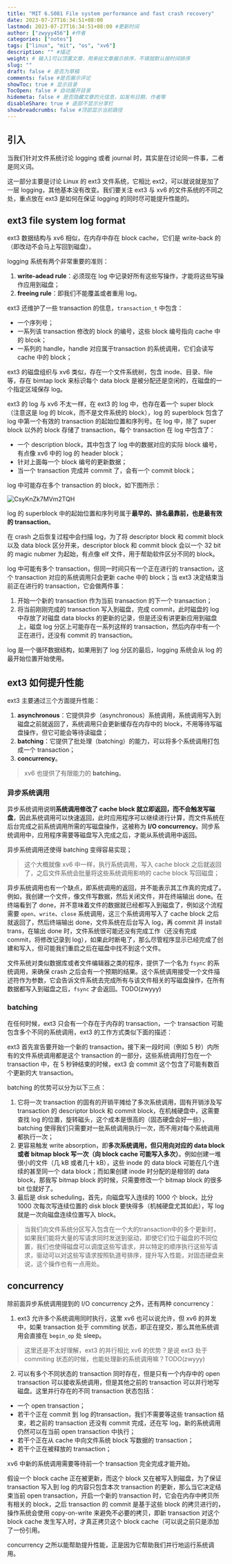 ```yaml
---
title: "MIT 6.S081 File system performance and fast crash recovery"
date: 2023-07-27T16:34:51+08:00
lastmod: 2023-07-27T16:34:51+08:00 #更新时间
author: ["zwyyy456"] #作者
categories: ["notes"]
tags: ["linux", "mit", "os", "xv6"]
description: "" #描述
weight: # 输入1可以顶置文章，用来给文章展示排序，不填就默认按时间排序
slug: ""
draft: false # 是否为草稿
comments: false #是否展示评论
showToc: true # 显示目录
TocOpen: false # 自动展开目录
hidemeta: false # 是否隐藏文章的元信息，如发布日期、作者等
disableShare: true # 底部不显示分享栏
showbreadcrumbs: false #顶部显示当前路径
---
```

## 引入

当我们针对文件系统讨论 logging 或者 journal 时，其实是在讨论同一件事，二者是同义词。

这一部分主要是讨论 Linux 的 ext3 文件系统，它相比 ext2，可以就说就是加了一层 logging，其他基本没有改变。我们要关注 ext3 与 xv6 的文件系统的不同之处，重点放在 ext3 是如何在保证 logging 的同时尽可能提升性能的。

## ext3 file system log format

ext3 数据结构与 xv6 相似，在内存中存在 block cache，它们是 write-back 的（即改动不会马上写回到磁盘）。

logging 系统有两个非常重要的准则：

1. **write-adead rule**：必须现在 log 中记录好所有这些写操作，才能将这些写操作应用到磁盘；
2. **freeing rule**：即我们不能覆盖或者重用 log。

ext3 还维护了一些 transaction 的信息，`transaction_t` 中包含：

- 一个序列号；
- 一系列该 transaction 修改的 block 的编号，这些 block 编号指向 cache 中的 blcok；
- 一系列的 handle，handle 对应属于transaction 的系统调用，它们会读写 cache 中的 block；

ext3 的磁盘组织与 xv6 类似，存在一个文件系统树，包含 inode、目录、file 等，存在 bimtap lock 来标识每个 data block 是被分配还是空闲的，在磁盘的一个指定区域保存 log。

ext3 的 log 与 xv6 不太一样，在 ext3 的 log 中，也存在着一个 super block（注意这是 log 的 blcok，而不是文件系统的 block），log 的 superblock 包含了 log 中第一个有效的 transaction 的起始位置和序列号。在 log 中，除了 super block 以外的 block 存储了 transaction，每个 transaction 在 log 中包含了：

- 一个 description block，其中包含了 log 中的数据对应的实际 block 编号，有点像 xv6 中的 log 的 header block；
- 针对上面每一个 block 编号的更新数据；
- 当一个 transaction 完成并 commit 了，会有一个 commit block；

log 中可能存在多个 transaction 的 block，如下图所示：

![CsyKnZk7MVm2TQH](https://pic-upyun.zwyyy456.tech/smms/2023-12-26-070023.png)

log 的 superblock 中的起始位置和序列号属于**最早的、排名最靠前，也是最有效的 transaction**。

在 crash 之后恢复过程中会扫描 log，为了将 descriptor block 和 commit block 以及 data block 区分开来，descriptor block 和 commit block 会以一个 $32$ bit 的 magic nubmer 为起始，有点像 elf 文件，用于帮助软件区分不同的 block。

log 中可能有多个 transaction，但同一时间只有一个正在进行的 transaction，这个 transaction 对应的系统调用只会更新 cache 中的 block；当 ext3 决定结束当前正在进行的 transaction，它会做两件事：

1. 开始一个新的 transaction 作为当前 transaction 的下一个 transaction；
2. 将当前刚刚完成的 transaction 写入到磁盘，完成 commit，此时磁盘的 log 中存放了对磁盘 data blocks 的更新的记录，但是还没有讲更新应用到磁盘上，磁盘 log 分区上可能存在一系列这样的 transaction，然后内存中有一个正在进行，还没有 commit 的 transaction。

log 是一个循环数据结构，如果用到了 log 分区的最后，logging 系统会从 log 的最开始位置开始使用。

## ext3 如何提升性能

ext3 主要通过三个方面提升性能：

1. **asynchronous**：它提供异步（asynchronous）系统调用，系统调用写入到磁盘之前就返回了，系统调用只会更新缓存在内存中的 block，不用等待写磁盘操作，但它可能会等待读磁盘；
2. **batching**：它提供了批处理（batching）的能力，可以将多个系统调用打包成一个 transaction；
3. **concurrency**。

> xv6 也提供了有限能力的 **batching**。

### 异步系统调用

异步系统调用说明**系统调用修改了 cache block 就立即返回，而不会触发写磁盘**，因此系统调用可以快速返回，此时应用程序可以继续进行计算，而文件系统在后台完成之前系统调用所需的写磁盘操作，这被称为 **I/O concurrency**。同步系统调用中，应用程序需要等磁盘写入完成之后，才能从系统调用中返回。

异步系统调用还使得 batching 变得容易实现；

> 这个大概就像 xv6 中一样，执行系统调用，写入 cache block 之后就返回了，之后文件系统会批量将这些系统调用影响的 cache block 写回磁盘；

异步系统调用也有一个缺点，即系统调用的返回，并不能表示其工作真的完成了。例如，我创建一个文件，像文件写数据，然后关闭文件，并在终端输出 done。在终端看到了 done，并不意味着文件的数据就已经都写入到磁盘了，例如这个流程需要 `open`、`write`、`close` 系统调用，这三个系统调用写入了 cache block 之后就返回了，然后终端输出 done，文件系统在后台写入 log，再 commit 并 install trans，在输出 done 时，文件系统很可能还没有完成工作（还没有完成 commit，将修改记录到 log），如果此时断电了，那么尽管程序显示已经完成了创建和写入，但可能我们重启之后在磁盘中找不到这个文件。

文件系统对类似数据库或者文件编辑器之类的程序，提供了一个名为 `fsync` 的系统调用，来确保 crash 之后会有一个预期的结果。这个系统调用接受一个文件描述符作为参数，它会告诉文件系统去完成所有与该文件相关的写磁盘操作，在所有数据都写入到磁盘之后，`fsync` 才会返回。TODO(zwyyy)

### batching

在任何时候，ext3 只会有一个存在于内存的 transaction，一个 transaction 可能包含多个不同的系统调用，ext3 的工作方式类似下面的描述：

ext3 首先宣告要开始一个新的 transaction，接下来一段时间（例如 $5$ 秒）内所有的文件系统调用都是这个 transaction 的一部分，这些系统调用打包在一个 transaction 中，在 $5$ 秒钟结束的时候，ext3 会 commit 这个包含了可能有数百个更新的大 transaction。

batching 的优势可以分为以下三点：

1. 它将一次 transaction 的固有的开销平摊给了多次系统调用，固有开销涉及写 transaction 的 descriptor block 和 commit block，在机械硬盘中，这需要查找 log 的位置，旋转磁头，这个成本是很高的（固态硬盘会好一些），batching 使得我们只需要对一批系统调用执行一次，而不用对每个系统调用都执行一次；
2. 更容易触发 write absorption，即**多次系统调用，但只用向对应的 data block 或者 bitmap block 写一次（向 block cache 可能写入多次）**。例如创建一堆很小的文件（几 kB 或者几十 kB），这些 inode 的 data block 可能在几个连续的甚至同一个 data block；而如果创建 inode 时分配的是相邻的 data block，那我写 bitmap block 的时候，只需要修改一个 bitmap block 的很多 bit 位就好了。
3. 最后是 disk scheduling，首先，向磁盘写入连续的 1000 个 block，比分 1000 次每次写连续位置的 disk block 要快得多（机械硬盘尤其如此），写 log 就是一次向磁盘连续位置写入 block。

> 当我们向文件系统分区写入包含在一个大的transaction中的多个更新时，如果我们能将大量的写请求同时发送到驱动，即使它们位于磁盘的不同位置，我们也使得磁盘可以调度这些写请求，并以特定的顺序执行这些写请求，驱动可以对这些写请求按照轨道号排序，提升写入性能，对固态硬盘来说，这个操作也有一点用处。

## concurrency

除前面异步系统调用提到的 I/O concurrency 之外，还有两种 concurrency：

1. ext3 允许多个系统调用同时执行，这里 xv6 也可以说允许，但 xv6 的并发中，如果 transaction 处于 commiting 状态，即正在提交，那么其他系统调用会直接在 `begin_op` 处 sleep。
> 这里还是不太好理解，ext3 的并行相比 xv6 的优势？是说 ext3 处于 commiting 状态的时候，也能处理新的系统调用嘛？TODO(zwyyy)

2. 可以有多个不同状态的 transaction 同时存在，但是只有一个内存中的 open transaction 可以接收系统调用，但是其他之前的 transaction 可以并行地写磁盘。这里并行存在的不同 transaction 状态包括：
- 一个 open transaction；
- 若干个正在 commit 到 log 的transaction，我们不需要等这些 transaction 结束，若之前的 transaction 还没有 commit 完成，还在写 log，新的系统调用仍然可以在当前 open transaction 中执行；
- 若干个正在从 cache 中向文件系统 block 写数据的 transaction；
- 若干个正在被释放的 transaction；

xv6 中新的系统调用需要等待前一个 transaction 完全完成才能开始。

假设一个 block cache 正在被更新，而这个 block 又在被写入到磁盘，为了保证 transaction 写入到 log 的内容只包含本次 transaction 的更新，那么当它决定结束当前 open transaction，开启一个新的 transaction 时，它会在内存中拷贝所有相关的 block，之后 transaction 的 commit 是基于这些 block 的拷贝进行的，操作系统会使用 copy-on-write 来避免不必要的拷贝，即新 transaction 对这个 block cache 发生写入时，才真正拷贝这个 block cache（可以说之前只是添加了一份引用。

concurrency 之所以能帮助提升性能，正是因为它帮助我们并行地运行系统调用。


